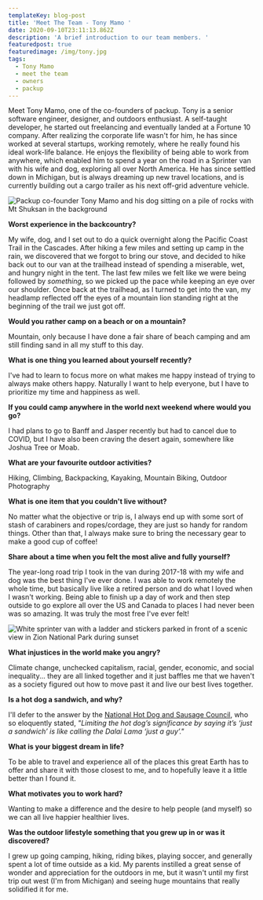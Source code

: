 ```yaml
---
templateKey: blog-post
title: 'Meet The Team - Tony Mamo '
date: 2020-09-10T23:11:13.862Z
description: 'A brief introduction to our team members. '
featuredpost: true
featuredimage: /img/tony.jpg
tags:
  - Tony Mamo
  - meet the team
  - owners
  - packup
---
```


Meet Tony Mamo, one of the co-founders of packup. Tony is a senior software engineer, designer, and outdoors enthusiast. A self-taught developer, he started out freelancing and eventually landed at a Fortune 10 company. After realizing the corporate life wasn't for him, he has since worked at several startups, working remotely, where he really found his ideal work-life balance. He enjoys the flexibility of being able to work from anywhere, which enabled him to spend a year on the road in a Sprinter van with his wife and dog, exploring all over North America. He has since settled down in Michigan, but is always dreaming up new travel locations, and is currently building out a cargo trailer as his next off-grid adventure vehicle.

![Packup co-founder Tony Mamo and his dog sitting on a pile of rocks with Mt Shuksan in the background](/img/20170827-dsc_0614.jpeg)

**Worst experience in the backcountry?**

My wife, dog, and I set out to do a quick overnight along the Pacific Coast Trail in the Cascades. After hiking a few miles and setting up camp in the rain, we discovered that we forgot to bring our stove, and decided to hike back out to our van at the trailhead instead of spending a miserable, wet, and hungry night in the tent. The last few miles we felt like we were being followed by _something_, so we picked up the pace while keeping an eye over our shoulder. Once back at the trailhead, as I turned to get into the van, my headlamp reflected off the eyes of a mountain lion standing right at the beginning of the trail we just got off.

**Would you rather camp on a beach or on a mountain?**

Mountain, only because I have done a fair share of beach camping and am still finding sand in all my stuff to this day.

**What is one thing you learned about yourself recently?**

I've had to learn to focus more on what makes me happy instead of trying to always make others happy. Naturally I want to help everyone, but I have to prioritize my time and happiness as well.

**If you could camp anywhere in the world next weekend where would you go?**

I had plans to go to Banff and Jasper recently but had to cancel due to COVID, but I have also been craving the desert again, somewhere like Joshua Tree or Moab.

**What are your favourite outdoor activities?**

Hiking, Climbing, Backpacking, Kayaking, Mountain Biking, Outdoor Photography

**What is one item that you couldn't live without?**

No matter what the objective or trip is, I always end up with some sort of stash of carabiners and ropes/cordage, they are just so handy for random things. Other than that, I always make sure to bring the necessary gear to make a good cup of coffee!

**Share about a time when you felt the most alive and fully yourself?**

The year-long road trip I took in the van during 2017-18 with my wife and dog was the best thing I've ever done. I was able to work remotely the whole time, but basically live like a retired person and do what I loved when I wasn't working. Being able to finish up a day of work and then step outside to go explore all over the US and Canada to places I had never been was so amazing. It was truly the most free I've ever felt!

![White sprinter van with a ladder and stickers parked in front of a scenic view in Zion National Park during sunset](/img/tonysvan.jpg)

**What injustices in the world make you angry?**

Climate change, unchecked capitalism, racial, gender, economic, and social inequality... they are all linked together and it just baffles me that we haven't as a society figured out how to move past it and live our best lives together.

**Is a hot dog a sandwich, and why?**

I'll defer to the answer by the [National Hot Dog and Sausage Council](https://www.hot-dog.org/culture/hot-dog-sandwich), who so eloquently stated, _"Limiting the hot dog’s significance by saying it’s ‘just a sandwich’ is like calling the Dalai Lama ‘just a guy’."_

**What is your biggest dream in life?**

To be able to travel and experience all of the places this great Earth has to offer and share it with those closest to me, and to hopefully leave it a little better than I found it.

**What motivates you to work hard?**

Wanting to make a difference and the desire to help people (and myself) so we can all live happier healthier lives.

**Was the outdoor lifestyle something that you grew up in or was it discovered?**

I grew up going camping, hiking, riding bikes, playing soccer, and generally spent a lot of time outside as a kid. My parents instilled a great sense of wonder and appreciation for the outdoors in me, but it wasn't until my first trip out west (I'm from Michigan) and seeing huge mountains that really solidified it for me.
